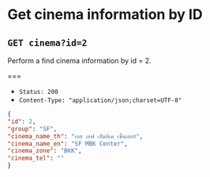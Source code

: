 # Get cinema information by ID

## `GET cinema?id=2`

Perform a find cinema information by id = 2.

===

* `Status: 200`
* `Content-Type: "application/json;charset=UTF-8"`
```json
{
"id": 2,
"group": "SF",
"cinema_name_th": "เอส เอฟ เอ็มบีเค เซ็นเตอร์",
"cinema_name_en": "SF MBK Center",
"cinema_zone": "BKK",
"cinema_tel": ""
}
```